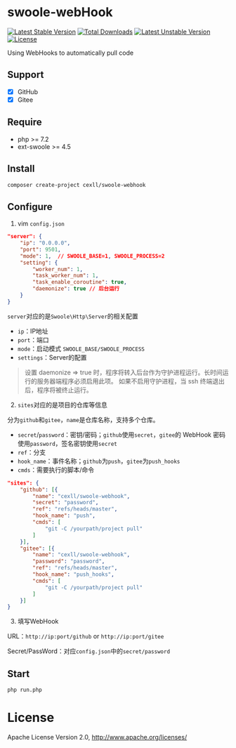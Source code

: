 # swoole-webHook

[![Latest Stable Version](http://poser.pugx.org/cexll/swoole-webhook/v)](https://packagist.org/packages/cexll/swoole-webhook) [![Total Downloads](http://poser.pugx.org/cexll/swoole-webhook/downloads)](https://packagist.org/packages/cexll/swoole-webhook) [![Latest Unstable Version](http://poser.pugx.org/cexll/swoole-webhook/v/unstable)](https://packagist.org/packages/cexll/swoole-webhook) [![License](http://poser.pugx.org/cexll/swoole-webhook/license)](https://packagist.org/packages/cexll/swoole-webhook)

Using WebHooks to automatically pull code

## Support

* [x] GitHub
* [x] Gitee

## Require

* php >= 7.2
* ext-swoole >= 4.5

## Install

```bash
composer create-project cexll/swoole-webhook
```

## Configure

1. vim `config.json`

```json
"server": {
	"ip": "0.0.0.0",
	"port": 9501,
	"mode": 1,  // SWOOLE_BASE=1, SWOOLE_PROCESS=2
	"setting": {
		"worker_num": 1,
		"task_worker_num": 1,
		"task_enable_coroutine": true,
		"daemonize": true // 后台运行
	}
}
```
`server`对应的是`Swoole\Http\Server`的相关配置

* `ip`：IP地址
* `port`：端口
* `mode`：启动模式 `SWOOLE_BASE/SWOOLE_PROCESS`
* `settings`：Server的配置

> 设置 daemonize => true 时，程序将转入后台作为守护进程运行。长时间运行的服务器端程序必须启用此项。
如果不启用守护进程，当 ssh 终端退出后，程序将被终止运行。



2. `sites`对应的是项目的仓库等信息

分为`github`和`gitee`，`name`是仓库名称，支持多个仓库。

* `secret`/`password`：密钥/密码；`github`使用`secret`，`gitee`的 WebHook 密码使用`password`，签名密钥使用`secret`
* `ref`：分支
* `hook_name`：事件名称；`github`为`push`，`gitee`为`push_hooks`
* `cmds`：需要执行的脚本/命令

```json
"sites": {
	"github": [{
		"name": "cexll/swoole-webhook",
		"secret": "password",
		"ref": "refs/heads/master",
		"hook_name": "push",
		"cmds": [
			"git -C /yourpath/project pull"
		]
	}],
	"gitee": [{
		"name": "cexll/swoole-webhook",
		"password": "password",
		"ref": "refs/heads/master",
		"hook_name": "push_hooks",
		"cmds": [
			"git -C /yourpath/project pull"
		]
	}]
}
```

3. 填写WebHook

URL：`http://ip:port/github` or `http://ip:port/gitee`

Secret/PassWord：对应`config.json`中的`secret/password`

## Start

```shell
php run.php
```

# License
Apache License Version 2.0, http://www.apache.org/licenses/
